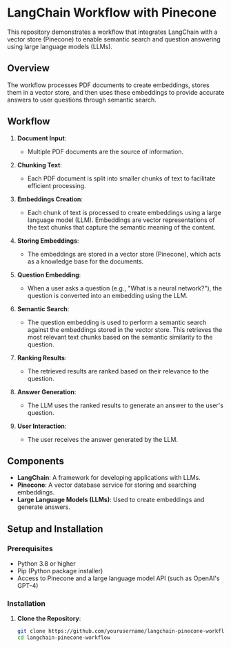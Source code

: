 # LangChain Workflow with Pinecone

This repository demonstrates a workflow that integrates LangChain with a vector store (Pinecone) to enable semantic search and question answering using large language models (LLMs).

## Overview

The workflow processes PDF documents to create embeddings, stores them in a vector store, and then uses these embeddings to provide accurate answers to user questions through semantic search.

## Workflow

1. **Document Input**:
   - Multiple PDF documents are the source of information.

2. **Chunking Text**:
   - Each PDF document is split into smaller chunks of text to facilitate efficient processing.

3. **Embeddings Creation**:
   - Each chunk of text is processed to create embeddings using a large language model (LLM). Embeddings are vector representations of the text chunks that capture the semantic meaning of the content.

4. **Storing Embeddings**:
   - The embeddings are stored in a vector store (Pinecone), which acts as a knowledge base for the documents.

5. **Question Embedding**:
   - When a user asks a question (e.g., "What is a neural network?"), the question is converted into an embedding using the LLM.

6. **Semantic Search**:
   - The question embedding is used to perform a semantic search against the embeddings stored in the vector store. This retrieves the most relevant text chunks based on the semantic similarity to the question.

7. **Ranking Results**:
   - The retrieved results are ranked based on their relevance to the question.

8. **Answer Generation**:
   - The LLM uses the ranked results to generate an answer to the user's question.

9. **User Interaction**:
   - The user receives the answer generated by the LLM.

## Components

- **LangChain**: A framework for developing applications with LLMs.
- **Pinecone**: A vector database service for storing and searching embeddings.
- **Large Language Models (LLMs)**: Used to create embeddings and generate answers.

## Setup and Installation

### Prerequisites

- Python 3.8 or higher
- Pip (Python package installer)
- Access to Pinecone and a large language model API (such as OpenAI's GPT-4)

### Installation

1. **Clone the Repository**:
   ```bash
   git clone https://github.com/yourusername/langchain-pinecone-workflow.git
   cd langchain-pinecone-workflow
